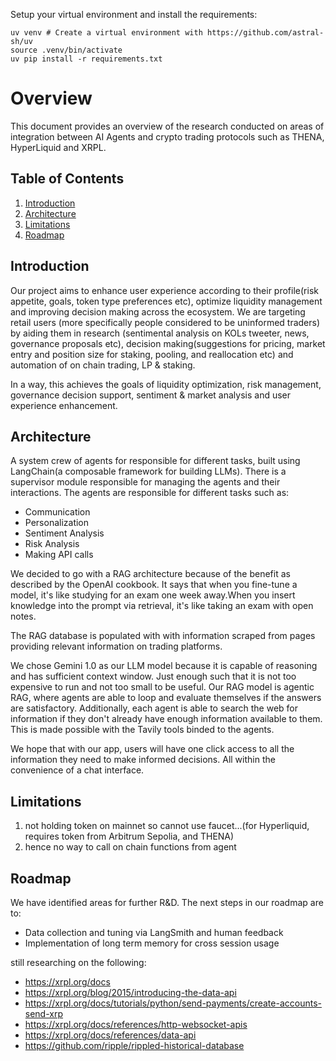 Setup your virtual environment and install the requirements:
```
uv venv # Create a virtual environment with https://github.com/astral-sh/uv
source .venv/bin/activate
uv pip install -r requirements.txt
```

# Overview
This document provides an overview of the research conducted on areas of integration between AI Agents and crypto trading protocols such as THENA, HyperLiquid and XRPL.

## Table of Contents
1. [Introduction](#Introduction)
2. [Architecture](#Architecture)
3. [Limitations](#Limitations)
5. [Roadmap](#Roadmap)

## Introduction
Our project aims to enhance user experience according to their profile(risk appetite, goals, token type preferences etc), optimize liquidity management and improving decision making across the ecosystem. We are targeting retail users (more specifically people considered to be uninformed traders) by aiding them in research (sentimental analysis on KOLs tweeter, news, governance proposals etc), decision making(suggestions for pricing, market entry and position size for staking, pooling, and  reallocation etc) and automation of on chain trading, LP & staking. 

In a way, this achieves the goals of liquidity optimization, risk management, governance decision support, sentiment & market analysis and user experience enhancement. 

## Architecture
A system crew of agents for responsible for different tasks, built using LangChain(a composable framework for building LLMs).
There is a supervisor module responsible for managing the agents and their interactions. The agents are responsible for different tasks such as:
- Communication
- Personalization
- Sentiment Analysis
- Risk Analysis
- Making API calls

We decided to go with a RAG architecture because of the benefit as described by the OpenAI cookbook. It says that when you fine-tune a model, it's like studying for an exam one week away.When you insert knowledge into the prompt via retrieval, it's like taking an exam with open notes.

The RAG database is populated with with information scraped from pages providing relevant information on trading platforms. 

We chose Gemini 1.0 as our LLM model because it is capable of reasoning and has sufficient context window. Just enough such that it is not too expensive to run and not too small to be useful.
Our RAG model is agentic RAG, where agents are able to loop and evaluate themselves if the answers are satisfactory.
Additionally, each agent is able to search the web for information if they don't already have enough information available to them. This is made possible with the Tavily tools binded to the agents.

We hope that with our app, users will have one click access to all the information they need to make informed decisions. All within the convenience of a chat interface.

## Limitations
1. not holding token on mainnet so cannot use faucet...(for Hyperliquid, requires token from Arbitrum Sepolia, and THENA)
2. hence no way to call on chain functions from agent

## Roadmap
We have identified areas for further R&D.
The next steps in our roadmap are to:
- Data collection and tuning via LangSmith and human feedback
- Implementation of long term memory for cross session usage

still researching on the following:
- https://xrpl.org/docs
- https://xrpl.org/blog/2015/introducing-the-data-api
- https://xrpl.org/docs/tutorials/python/send-payments/create-accounts-send-xrp
- https://xrpl.org/docs/references/http-websocket-apis
- https://xrpl.org/docs/references/data-api
- https://github.com/ripple/rippled-historical-database
